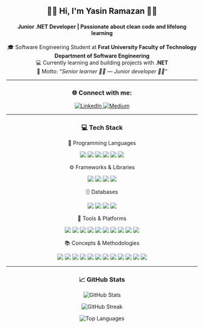 <h2 align="center">👨‍💻 Hi, I'm Yasin Ramazan 👨‍💻</h2>
<h4 align="center">Junior .NET Developer | Passionate about clean code and lifelong learning</h4>

<p align="center">
  🎓 Software Engineering Student at <strong>Fırat University Faculty of Technology Department of Software Engineering</strong><br>
  💻 Currently learning and building projects with <strong>.NET</strong><br>
  📌 Motto: <em>"Senior learner 👨‍🏫 — Junior developer 👨‍💻"</em>
</p>

---

<h3 align="center">🌐 Connect with me:</h3>
<p align="center">
  <a href="https://linkedin.com/in/yasinramazangok" target="_blank">
    <img src="https://img.shields.io/badge/LinkedIn-%230077B5.svg?style=flat&logo=linkedin&logoColor=white" alt="LinkedIn" />
  </a>
  <a href="https://medium.com/@yasinramazangok" target="_blank">
    <img src="https://img.shields.io/badge/Medium-12100E?style=flat&logo=medium&logoColor=white" alt="Medium" />
  </a>
</p>

---

<h3 align="center">💻 Tech Stack</h3>
<p align="center">
<p align="center">🧠 Programming Languages</p>
<p align="center">
  <img src="https://img.shields.io/badge/C%23-239120?style=for-the-badge&logo=csharp&logoColor=white" /> 
  <img src="https://img.shields.io/badge/HTML5-E34F26?style=for-the-badge&logo=html5&logoColor=white" /> 
  <img src="https://img.shields.io/badge/CSS3-1572B6?style=for-the-badge&logo=css3&logoColor=white" /> 
  <img src="https://img.shields.io/badge/JavaScript-F7DF1E?style=for-the-badge&logo=javascript&logoColor=black" /> 
  <img src="https://img.shields.io/badge/SQL-4479A1?style=for-the-badge&logo=postgresql&logoColor=white" /> 
  <img src="https://img.shields.io/badge/T--SQL-CC2927?style=for-the-badge&logo=microsoftsqlserver&logoColor=white" />
</p>
<p align="center">⚙️ Frameworks & Libraries</p>
<p align="center">
  <img src="https://img.shields.io/badge/.NET_Core-512BD4?style=for-the-badge&logo=dotnet&logoColor=white" /> 
  <img src="https://img.shields.io/badge/.NET_Framework-5C2D91?style=for-the-badge&logo=dotnet&logoColor=white" /> 
  <img src="https://img.shields.io/badge/ASP.NET-00599C?style=for-the-badge&logo=dotnet&logoColor=white" /> 
  <img src="https://img.shields.io/badge/Entity_Framework_Core-6DB33F?style=for-the-badge&logo=nuget&logoColor=white" />
</p>
<p align="center">🗄️ Databases</p>
<p align="center">
<img src="https://img.shields.io/badge/SQL_Server-CC2927?style=for-the-badge&logo=microsoftsqlserver&logoColor=white" /> 
  <img src="https://img.shields.io/badge/PostgreSQL-336791?style=for-the-badge&logo=postgresql&logoColor=white" /> 
  <img src="https://img.shields.io/badge/MongoDB-47A248?style=for-the-badge&logo=mongodb&logoColor=white" /> 
  <img src="https://img.shields.io/badge/Firebase-FFCA28?style=for-the-badge&logo=firebase&logoColor=black" />
</p>
<p align="center">🧰 Tools & Platforms</p>
<p align="center">
  <img src="https://img.shields.io/badge/Git-F05032?style=for-the-badge&logo=git&logoColor=white" /> 
  <img src="https://img.shields.io/badge/GitHub-181717?style=for-the-badge&logo=github&logoColor=white" /> 
  <img src="https://img.shields.io/badge/Bitbucket-0052CC?style=for-the-badge&logo=bitbucket&logoColor=white" /> 
  <img src="https://img.shields.io/badge/Sourcetree-0052CC?style=for-the-badge&logo=sourcetree&logoColor=white" /> 
  <img src="https://img.shields.io/badge/Jira-0052CC?style=for-the-badge&logo=jira&logoColor=white" /> 
  <img src="https://img.shields.io/badge/Trello-0079BF?style=for-the-badge&logo=trello&logoColor=white" /> 
  <img src="https://img.shields.io/badge/Docker-2496ED?style=for-the-badge&logo=docker&logoColor=white" /> 
  <img src="https://img.shields.io/badge/Portainer-13BEF9?style=for-the-badge&logo=portainer&logoColor=white" /> 
  <img src="https://img.shields.io/badge/Postman-FF6C37?style=for-the-badge&logo=postman&logoColor=white" /> 
  <img src="https://img.shields.io/badge/Swagger-85EA2D?style=for-the-badge&logo=swagger&logoColor=black" />
</p>
<p align="center">📚 Concepts & Methodologies</p>
<p align="center">
  <img src="https://img.shields.io/badge/OOP-%23007ACC?style=for-the-badge&logo=azuredevops&logoColor=white" /> 
  <img src="https://img.shields.io/badge/SOLID-6DB33F?style=for-the-badge&logo=codefactor&logoColor=white" /> 
  <img src="https://img.shields.io/badge/Clean_Code-1E90FF?style=for-the-badge&logo=github&logoColor=white" /> 
  <img src="https://img.shields.io/badge/Design_Patterns-FF6F00?style=for-the-badge&logo=bookstack&logoColor=white" /> 
  <img src="https://img.shields.io/badge/Agile-2E8B57?style=for-the-badge&logo=agora&logoColor=white" /> 
  <img src="https://img.shields.io/badge/REST_API-FF4500?style=for-the-badge&logo=api&logoColor=white" /> 
  <img src="https://img.shields.io/badge/Web_API-20C997?style=for-the-badge&logo=webcomponents.org&logoColor=white" /> 
  <img src="https://img.shields.io/badge/MVC-007ACC?style=for-the-badge&logo=microsoft&logoColor=white" /> 
  <img src="https://img.shields.io/badge/Unit_Testing-FF1493?style=for-the-badge&logo=testcafe&logoColor=white" /> 
  <img src="https://img.shields.io/badge/JSON-000000?style=for-the-badge&logo=json&logoColor=white" /> 
  <img src="https://img.shields.io/badge/Microservices-FF5733?style=for-the-badge&logo=microgenetics&logoColor=white" /> 
  <img src="https://img.shields.io/badge/AI-FF007F?style=for-the-badge&logo=openai&logoColor=white" />
</p>
</p>

---

<h3 align="center">📈 GitHub Stats</h3>
<p align="center">
  <img src="https://github-readme-stats.vercel.app/api?username=yasinramazan&show_icons=true&theme=radical" alt="GitHub Stats" />
</p>
<p align="center">
  <img src="https://github-readme-streak-stats.herokuapp.com/?user=yasinramazan&theme=radical" alt="GitHub Streak" />
</p>
<p align="center">
  <img src="https://github-readme-stats.vercel.app/api/top-langs/?username=yasinramazan&layout=compact&theme=radical" alt="Top Languages" />
</p>



